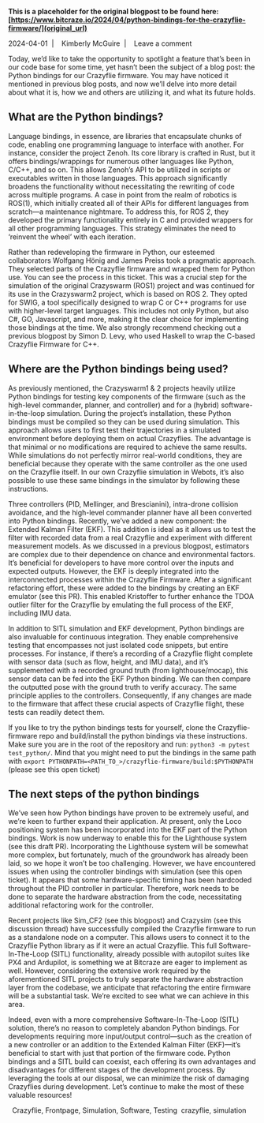 **This is a placeholder for the original blogpost to be found here: [https://www.bitcraze.io/2024/04/python-bindings-for-the-crazyflie-firmware/](original_url)**

2024-04-01 
 | 
 
Kimberly McGuire 
 | 
 
Leave a comment

Today, we’d like to take the opportunity to spotlight a feature that’s been in our code base for some time, yet hasn’t been the subject of a blog post: the Python bindings for our Crazyflie firmware. You may have noticed it mentioned in previous blog posts, and now we’ll delve into more detail about what it is, how we and others are utilizing it, and what its future holds.

What are the Python bindings?
-----------------------------

Language bindings, in essence, are libraries that encapsulate chunks of code, enabling one programming language to interface with another. For instance, consider the project Zenoh. Its core library is crafted in Rust, but it offers bindings/wrappings for numerous other languages like Python, C/C++, and so on. This allows Zenoh’s API to be utilized in scripts or executables written in those languages. This approach significantly broadens the functionality without necessitating the rewriting of code across multiple programs. A case in point from the realm of robotics is ROS(1), which initially created all of their APIs for different languages from scratch—a maintenance nightmare. To address this, for ROS 2, they developed the primary functionality entirely in C and provided wrappers for all other programming languages. This strategy eliminates the need to ‘reinvent the wheel’ with each iteration.

Rather than redeveloping the firmware in Python, our esteemed collaborators Wolfgang Hönig and James Preiss took a pragmatic approach. They selected parts of the Crazyflie firmware and wrapped them for Python use. You can see the process in this ticket. This was a crucial step for the simulation of the original Crazyswarm (ROS1) project and was continued for its use in the Crazyswarm2 project, which is based on ROS 2. They opted for SWIG, a tool specifically designed to wrap C or C++ programs for use with higher-level target languages. This includes not only Python, but also C#, GO, Javascript, and more, making it the clear choice for implementing those bindings at the time. We also strongly recommend checking out a previous blogpost by Simon D. Levy, who used Haskell to wrap the C-based Crazyflie Firmware for C++.

Where are the Python bindings being used?
-----------------------------------------

As previously mentioned, the Crazyswarm1 & 2 projects heavily utilize Python bindings for testing key components of the firmware (such as the high-level commander, planner, and controller) and for a (hybrid) software-in-the-loop simulation. During the project’s installation, these Python bindings must be compiled so they can be used during simulation. This approach allows users to first test their trajectories in a simulated environment before deploying them on actual Crazyflies. The advantage is that minimal or no modifications are required to achieve the same results. While simulations do not perfectly mirror real-world conditions, they are beneficial because they operate with the same controller as the one used on the Crazyflie itself. In our own Crazyflie simulation in Webots, it’s also possible to use these same bindings in the simulator by following these instructions.

Three controllers (PID, Mellinger, and Brescianini), intra-drone collision avoidance, and the high-level commander planner have all been converted into Python bindings. Recently, we’ve added a new component: the Extended Kalman Filter (EKF). This addition is ideal as it allows us to test the filter with recorded data from a real Crazyflie and experiment with different measurement models. As we discussed in a previous blogpost, estimators are complex due to their dependence on chance and environmental factors. It’s beneficial for developers to have more control over the inputs and expected outputs. However, the EKF is deeply integrated into the interconnected processes within the Crazyflie Firmware. After a significant refactoring effort, these were added to the bindings by creating an EKF emulator (see this PR). This enabled Kristoffer to further enhance the TDOA outlier filter for the Crazyflie by emulating the full process of the EKF, including IMU data.

In addition to SITL simulation and EKF development, Python bindings are also invaluable for continuous integration. They enable comprehensive testing that encompasses not just isolated code snippets, but entire processes. For instance, if there’s a recording of a Crazyflie flight complete with sensor data (such as flow, height, and IMU data), and it’s supplemented with a recorded ground truth (from lighthouse/mocap), this sensor data can be fed into the EKF Python binding. We can then compare the outputted pose with the ground truth to verify accuracy. The same principle applies to the controllers. Consequently, if any changes are made to the firmware that affect these crucial aspects of Crazyflie flight, these tests can readily detect them.

If you like to try the python bindings tests for yourself, clone the Crazyflie-firmware repo and build/install the python bindings via these instructions. Make sure you are in the root of the repository and run: `python3 -m pytest test_python/`. Mind that you might need to put the bindings in the same path with `export PYTHONPATH=<PATH_TO_>/crazyflie-firmware/build:$PYTHONPATH` (please see this open ticket)

The next steps of the python bindings
-------------------------------------

We’ve seen how Python bindings have proven to be extremely useful, and we’re keen to further expand their application. At present, only the Loco positioning system has been incorporated into the EKF part of the Python bindings. Work is now underway to enable this for the Lighthouse system (see this draft PR). Incorporating the Lighthouse system will be somewhat more complex, but fortunately, much of the groundwork has already been laid, so we hope it won’t be too challenging. However, we have encountered issues when using the controller bindings with simulation (see this open ticket). It appears that some hardware-specific timing has been hardcoded throughout the PID controller in particular. Therefore, work needs to be done to separate the hardware abstraction from the code, necessitating additional refactoring work for the controller.

Recent projects like Sim\_CF2 (see this blogpost) and Crazysim (see this discussion thread) have successfully compiled the Crazyflie firmware to run as a standalone node on a computer. This allows users to connect it to the Crazyflie Python library as if it were an actual Crazyflie. This full Software-In-The-Loop (SITL) functionality, already possible with autopilot suites like PX4 and Ardupilot, is something we at Bitcraze are eager to implement as well. However, considering the extensive work required by the aforementioned SITL projects to truly separate the hardware abstraction layer from the codebase, we anticipate that refactoring the entire firmware will be a substantial task. We’re excited to see what we can achieve in this area.

Indeed, even with a more comprehensive Software-In-The-Loop (SITL) solution, there’s no reason to completely abandon Python bindings. For developments requiring more input/output control—such as the creation of a new controller or an addition to the Extended Kalman Filter (EKF)—it’s beneficial to start with just that portion of the firmware code. Python bindings and a SITL build can coexist, each offering its own advantages and disadvantages for different stages of the development process. By leveraging the tools at our disposal, we can minimize the risk of damaging Crazyflies during development. Let’s continue to make the most of these valuable resources!

 
Crazyflie, Frontpage, Simulation, Software, Testing 
  crazyflie, simulation